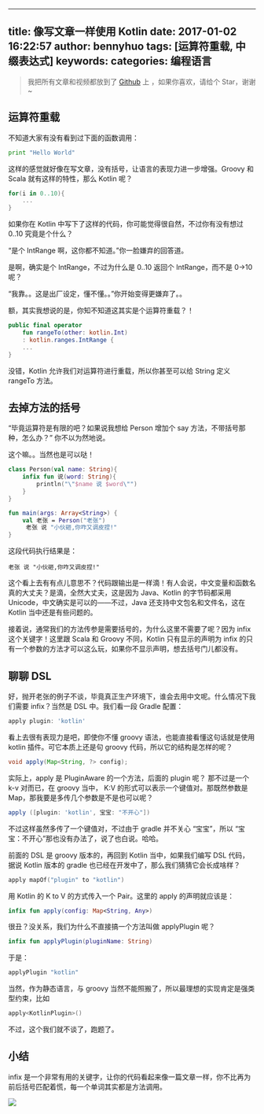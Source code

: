 
---
title: 像写文章一样使用 Kotlin
date: 2017-01-02 16:22:57
author: bennyhuo
tags: [运算符重载, 中缀表达式]
keywords:
categories: 编程语言
---


> 我把所有文章和视频都放到了 [Github](https://github.com/enbandari/Kotlin-Tutorials) 上 ，如果你喜欢，请给个 Star，谢谢~

## 运算符重载

不知道大家有没有看到过下面的函数调用：

``` python
print "Hello World"
```

这样的感觉就好像在写文章，没有括号，让语言的表现力进一步增强。Groovy 和 Scala 就有这样的特性，那么 Kotlin 呢？

```kotlin 
for(i in 0..10){
	...
}
```

如果你在 Kotlin 中写下了这样的代码，你可能觉得很自然，不过你有没有想过 0..10 究竟是个什么？

“是个 IntRange 啊，这你都不知道。”你一脸嫌弃的回答道。

是啊，确实是个 IntRange，不过为什么是 0..10 返回个 IntRange，而不是 0->10 呢？

“我靠。。这是出厂设定，懂不懂。。”你开始变得更嫌弃了。。

额，其实我想说的是，你知不知道这其实是个运算符重载？！

```kotlin
public final operator 
	fun rangeTo(other: kotlin.Int)
	: kotlin.ranges.IntRange { 
	...
}
```
没错，Kotlin 允许我们对运算符进行重载，所以你甚至可以给 String 定义 rangeTo 方法。

## 去掉方法的括号

“毕竟运算符是有限的吧？如果说我想给 Person 增加个 say 方法，不带括号那种，怎么办？” 你不以为然地说。

这个嘛。。当然也是可以哒！

```kotlin
class Person(val name: String){
    infix fun 说(word: String){
        println("\"$name 说 $word\"")
    }
}

fun main(args: Array<String>) {
    val 老张 = Person("老张")
     老张 说 "小伙砸,你咋又调皮捏!"
}
```

这段代码执行结果是：

```
老张 说 "小伙砸,你咋又调皮捏!"
```

这个看上去有有点儿意思不？代码跟输出是一样滴！有人会说，中文变量和函数名真的大丈夫？是滴，全然大丈夫，这是因为 Java、Kotlin 的字节码都采用 Unicode，中文确实是可以的——不过，Java 还支持中文包名和文件名，这在 Kotlin 当中还是有些问题的。

接着说，通常我们的方法传参是需要括号的，为什么这里不需要了呢？因为 infix 这个关键字！这里跟 Scala 和 Groovy 不同，Kotlin 只有显示的声明为 infix 的只有一个参数的方法才可以这么玩，如果你不显示声明，想去括号门儿都没有。

## 聊聊 DSL 

好，抛开老张的例子不谈，毕竟真正生产环境下，谁会去用中文呢。什么情况下我们需要 infix？当然是 DSL 中。我们看一段 Gradle 配置：

```groovy
apply plugin: 'kotlin'
```
看上去很有表现力是吧，即使你不懂 groovy 语法，也能直接看懂这句话就是使用 kotlin 插件。可它本质上还是句 groovy 代码，所以它的结构是怎样的呢？

```java
void apply(Map<String, ?> config);
```

实际上，apply 是 PluginAware 的一个方法，后面的 plugin 呢？ 那不过是一个 k-v 对而已，在 groovy 当中， K:V 的形式可以表示一个键值对。那既然参数是 Map，那我要是多传几个参数是不是也可以呢？

```groovy
apply ([plugin: 'kotlin', 宝宝: "不开心"])
```

不过这样虽然多传了一个键值对，不过由于 gradle 并不关心 “宝宝”，所以 “宝宝：不开心”那也没有办法了，说了也白说。哈哈。

前面的 DSL 是 groovy 版本的，再回到 Kotlin 当中，如果我们编写 DSL 代码，据说 Kotlin 版本的 gradle 也已经在开发中了，那么我们猜猜它会长成啥样？

```kotlin
apply mapOf("plugin" to "kotlin")
```

用 Kotlin 的 K to V 的方式传入一个 Pair。这里的 apply 的声明就应该是：

```kotlin
infix fun apply(config: Map<String, Any>)
```

很丑？没关系，我们为什么不直接搞一个方法叫做 applyPlugin 呢？

```kotlin
infix fun applyPlugin(pluginName: String)
```
于是：

```kotlin
applyPlugin "kotlin"
```

当然，作为静态语言，与 groovy 当然不能照搬了，所以最理想的实现肯定是强类型约束，比如

```kotlin
apply<KotlinPlugin>()
```
不过，这个我们就不谈了，跑题了。

## 小结

infix 是一个非常有用的关键字，让你的代码看起来像一篇文章一样，你不比再为前后括号匹配着慌，每一个单词其实都是方法调用。

![](/arts/kotlin扫码关注.png)